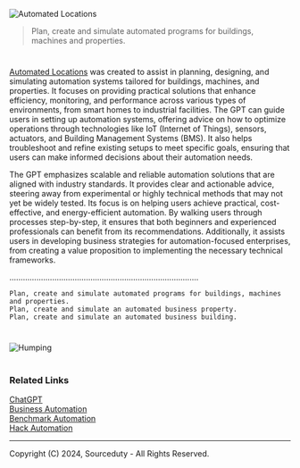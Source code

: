 ![Automated Locations](https://github.com/user-attachments/assets/9c0ce9a1-fc67-49a0-87b0-5f2c6de63def)

> Plan, create and simulate automated programs for buildings, machines and properties.

#

[Automated Locations](https://chatgpt.com/g/g-iU8UDR2rg-automated-locations) was created to assist in planning, designing, and simulating automation systems tailored for buildings, machines, and properties. It focuses on providing practical solutions that enhance efficiency, monitoring, and performance across various types of environments, from smart homes to industrial facilities. The GPT can guide users in setting up automation systems, offering advice on how to optimize operations through technologies like IoT (Internet of Things), sensors, actuators, and Building Management Systems (BMS). It also helps troubleshoot and refine existing setups to meet specific goals, ensuring that users can make informed decisions about their automation needs.

The GPT emphasizes scalable and reliable automation solutions that are aligned with industry standards. It provides clear and actionable advice, steering away from experimental or highly technical methods that may not yet be widely tested. Its focus is on helping users achieve practical, cost-effective, and energy-efficient automation. By walking users through processes step-by-step, it ensures that both beginners and experienced professionals can benefit from its recommendations. Additionally, it assists users in developing business strategies for automation-focused enterprises, from creating a value proposition to implementing the necessary technical frameworks.

....................................................................................

```
Plan, create and simulate automated programs for buildings, machines and properties.
Plan, create and simulate an automated business property.
Plan, create and simulate an automated business building.
```

#

![Humping](https://github.com/user-attachments/assets/680edef8-f4e5-4fae-b09e-be6ef7bd638a)

#
### Related Links

[ChatGPT](https://github.com/sourceduty/ChatGPT)
<br>
[Business Automation](https://github.com/sourceduty/Business_Automation)
<br>
[Benchmark Automation](https://github.com/sourceduty/Benchmark_Automation)
<br>
[Hack Automation](https://github.com/sourceduty/Hack_Automation)

***
Copyright (C) 2024, Sourceduty - All Rights Reserved.

